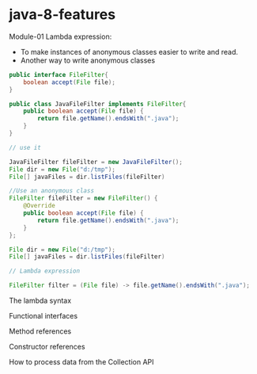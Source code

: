 # java-8-features

Module-01
Lambda expression: 
* To make instances of anonymous classes easier to write and read.
* Another way to write anonymous classes

```java
public interface FileFilter{
    boolean accept(File file);
}

public class JavaFileFilter implements FileFilter{
    public boolean accept(File file) {
        return file.getName().endsWith(".java");
    }
}

// use it

JavaFileFilter fileFilter = new JavaFileFilter();
File dir = new File("d:/tmp");
File[] javaFiles = dir.listFiles(fileFilter)
```

```java
//Use an anonymous class
FileFilter fileFilter = new FileFilter() {
    @Override
    public boolean accept(File file) {
        return file.getName().endsWith(".java");
    }
};

File dir = new File("d:/tmp");
File[] javaFiles = dir.listFiles(fileFilter)
```

```java
// Lambda expression

FileFilter filter = (File file) -> file.getName().endsWith(".java");
```

The lambda syntax

Functional interfaces

Method references

Constructor references

How to process data from the Collection API
